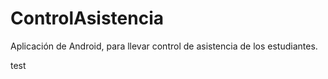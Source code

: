 # ControlAsistencia
Aplicación de Android, para llevar control de asistencia de los estudiantes.

test
